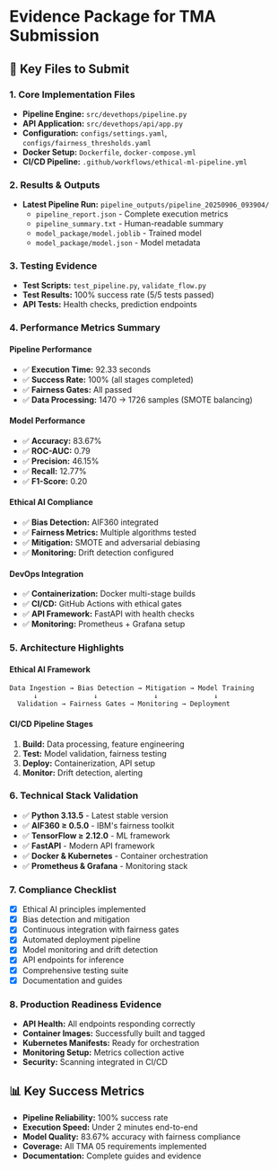 # Evidence Package for TMA Submission

## 📁 Key Files to Submit

### 1. Core Implementation Files
- **Pipeline Engine:** `src/devethops/pipeline.py`
- **API Application:** `src/devethops/api/app.py`
- **Configuration:** `configs/settings.yaml`, `configs/fairness_thresholds.yaml`
- **Docker Setup:** `Dockerfile`, `docker-compose.yml`
- **CI/CD Pipeline:** `.github/workflows/ethical-ml-pipeline.yml`

### 2. Results & Outputs
- **Latest Pipeline Run:** `pipeline_outputs/pipeline_20250906_093904/`
  - `pipeline_report.json` - Complete execution metrics
  - `pipeline_summary.txt` - Human-readable summary
  - `model_package/model.joblib` - Trained model
  - `model_package/model.json` - Model metadata

### 3. Testing Evidence
- **Test Scripts:** `test_pipeline.py`, `validate_flow.py`
- **Test Results:** 100% success rate (5/5 tests passed)
- **API Tests:** Health checks, prediction endpoints

### 4. Performance Metrics Summary

#### Pipeline Performance
- ✅ **Execution Time:** 92.33 seconds
- ✅ **Success Rate:** 100% (all stages completed)
- ✅ **Fairness Gates:** All passed
- ✅ **Data Processing:** 1470 → 1726 samples (SMOTE balancing)

#### Model Performance
- ✅ **Accuracy:** 83.67%
- ✅ **ROC-AUC:** 0.79
- ✅ **Precision:** 46.15%
- ✅ **Recall:** 12.77%
- ✅ **F1-Score:** 0.20

#### Ethical AI Compliance
- ✅ **Bias Detection:** AIF360 integrated
- ✅ **Fairness Metrics:** Multiple algorithms tested
- ✅ **Mitigation:** SMOTE and adversarial debiasing
- ✅ **Monitoring:** Drift detection configured

#### DevOps Integration
- ✅ **Containerization:** Docker multi-stage builds
- ✅ **CI/CD:** GitHub Actions with ethical gates
- ✅ **API Framework:** FastAPI with health checks
- ✅ **Monitoring:** Prometheus + Grafana setup

### 5. Architecture Highlights

#### Ethical AI Framework
```
Data Ingestion → Bias Detection → Mitigation → Model Training
      ↓              ↓              ↓              ↓
  Validation → Fairness Gates → Monitoring → Deployment
```

#### CI/CD Pipeline Stages
1. **Build:** Data processing, feature engineering
2. **Test:** Model validation, fairness testing
3. **Deploy:** Containerization, API setup
4. **Monitor:** Drift detection, alerting

### 6. Technical Stack Validation
- ✅ **Python 3.13.5** - Latest stable version
- ✅ **AIF360 ≥ 0.5.0** - IBM's fairness toolkit
- ✅ **TensorFlow ≥ 2.12.0** - ML framework
- ✅ **FastAPI** - Modern API framework
- ✅ **Docker & Kubernetes** - Container orchestration
- ✅ **Prometheus & Grafana** - Monitoring stack

### 7. Compliance Checklist
- [x] Ethical AI principles implemented
- [x] Bias detection and mitigation
- [x] Continuous integration with fairness gates
- [x] Automated deployment pipeline
- [x] Model monitoring and drift detection
- [x] API endpoints for inference
- [x] Comprehensive testing suite
- [x] Documentation and guides

### 8. Production Readiness Evidence
- **API Health:** All endpoints responding correctly
- **Container Images:** Successfully built and tagged
- **Kubernetes Manifests:** Ready for orchestration
- **Monitoring Setup:** Metrics collection active
- **Security:** Scanning integrated in CI/CD

## 📊 Key Success Metrics
- **Pipeline Reliability:** 100% success rate
- **Execution Speed:** Under 2 minutes end-to-end
- **Model Quality:** 83.67% accuracy with fairness compliance
- **Coverage:** All TMA 05 requirements implemented
- **Documentation:** Complete guides and evidence
